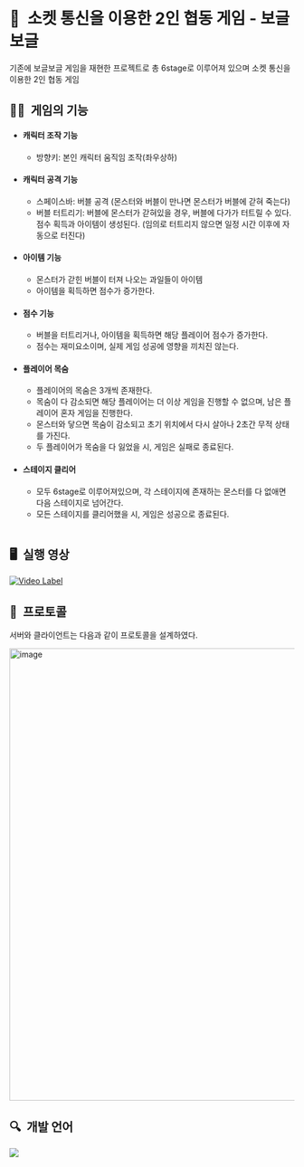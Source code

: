 # 🫧&nbsp; 소켓 통신을 이용한 2인 협동 게임 - 보글보글

기존에 보글보글 게임을 재현한 프로젝트로 총 6stage로 이루어져 있으며 소켓 통신을 이용한	2인 협동 게임

## ✍🏻&nbsp; 게임의 기능

- #### 캐릭터 조작 기능
  - 방향키: 본인 캐릭터 움직임 조작(좌우상하)
- #### 캐릭터 공격 기능
  - 스페이스바: 버블 공격 (몬스터와 버블이 만나면 몬스터가 버블에 갇혀 죽는다)
  - 버블 터트리기: 버블에 몬스터가 갇혀있을 경우, 버블에 다가가 터트릴 수 있다. 점수 획득과 아이템이 생성된다.
   (임의로 터트리지 않으면 일정 시간 이후에 자동으로 터진다)
- #### 아이템 기능
  - 몬스터가 갇힌 버블이 터져 나오는 과일들이 아이템
  - 아이템을 획득하면 점수가 증가한다.
- #### 점수 기능
  - 버블을 터트리거나, 아이템을 획득하면 해당 플레이어 점수가 증가한다.
  - 점수는 재미요소이며, 실제 게임 성공에 영향을 끼치진 않는다.
- #### 플레이어 목숨
  - 플레이어의 목숨은 3개씩 존재한다.
  - 목숨이 다 감소되면 해당 플레이어는 더 이상 게임을 진행할 수 없으며, 남은 플레이어 혼자 게임을 진행한다.
  - 몬스터와 닿으면 목숨이 감소되고 초기 위치에서 다시 살아나 2초간 무적 상태를 가진다.
  - 두 플레이어가 목숨을 다 잃었을 시, 게임은 실패로 종료된다.
- #### 스테이지 클리어
  - 모두 6stage로 이루어져있으며, 각 스테이지에 존재하는 몬스터를 다 없애면 다음 스테이지로 넘어간다.
  - 모든 스테이지를 클리어했을 시, 게임은 성공으로 종료된다.
  <br>
  
## 🖥&nbsp; 실행 영상

[![Video Label](https://github-production-user-asset-6210df.s3.amazonaws.com/109158497/261343046-84b4a585-1e24-4c8d-bdcb-5b75f6496731.png)](https://www.youtube.com/watch?v=WQnkbN7b0SA)
<br>

## 📍&nbsp; 프로토콜

서버와 클라이언트는 다음과 같이 프로토콜을 설계하였다.

<img width="800" alt="image" src="https://github.com/kyum-q/BubbleBobbleGame_JAVA/assets/109158497/206373ca-ba49-4bd2-bfec-43a8b7ff37a4">
<br>


## 🔍&nbsp; 개발 언어
<img src="https://img.shields.io/badge/JAVA-FF7800?style=for-the-badge&logo=Java&logoColor=#7F52FF">

